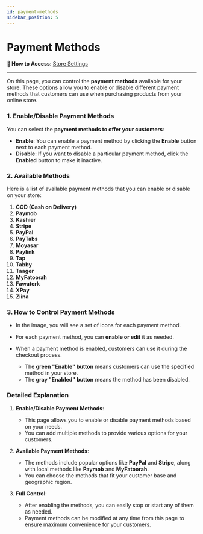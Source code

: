 ```yaml
---
id: payment-methods
sidebar_position: 5
---
```


# Payment Methods

**:link: How to Access**:
[Store Settings](https://app.easy-orders.net/#/payment-methods)

---

On this page, you can control the **payment methods** available for your store. These options allow you to enable or disable different payment methods that customers can use when purchasing products from your online store.

### 1. **Enable/Disable Payment Methods**

You can select the **payment methods to offer your customers**:

- **Enable**: You can enable a payment method by clicking the **Enable** button next to each payment method.
- **Disable**: If you want to disable a particular payment method, click the **Enabled** button to make it inactive.

### 2. **Available Methods**

Here is a list of available payment methods that you can enable or disable on your store:

1. **COD (Cash on Delivery)**
2. **Paymob**
3. **Kashier**
4. **Stripe**
5. **PayPal**
6. **PayTabs**
7. **Moyasar**
8. **Paylink**
9. **Tap**
10. **Tabby**
11. **Taager**
12. **MyFatoorah**
13. **Fawaterk**
14. **XPay**
15. **Ziina**

### 3. **How to Control Payment Methods**

- In the image, you will see a set of icons for each payment method.
- For each payment method, you can **enable or edit** it as needed.
- When a payment method is enabled, customers can use it during the checkout process.
  
  - The **green "Enable" button** means customers can use the specified method in your store.
  - The **gray "Enabled" button** means the method has been disabled.

### Detailed Explanation

1. **Enable/Disable Payment Methods**:
   - This page allows you to enable or disable payment methods based on your needs.
   - You can add multiple methods to provide various options for your customers.

2. **Available Payment Methods**:
   - The methods include popular options like **PayPal** and **Stripe**, along with local methods like **Paymob** and **MyFatoorah**.
   - You can choose the methods that fit your customer base and geographic region.

3. **Full Control**:
   - After enabling the methods, you can easily stop or start any of them as needed.
   - Payment methods can be modified at any time from this page to ensure maximum convenience for your customers.
